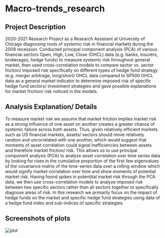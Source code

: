 # Macro-trends_research
## Project Description

2020-2021 Research Project as a Research Assistant at University of Chicago diagnosing roots of systemic risk in financial markets during the 2008 recession.
Conducted principal component analysis (PCA) of various financial sectors Open, High, Low, Close (OHCL) data (e.g. banks, insurers, brokerages, hedge funds)
to measure systemic risk throughout general market, then used cross-correlation models to compare sector vs. sector friction/ imposed risk specifically on
different types of hedge fund strategy (e.g. merger arbitrage, long/short) OHCL data compared to SP500 OHCL data as a general market indicator to determine
imposed risk of specific hedge fund sectors/ investment strategies and gave possible explanations for market friction/ risk noticed in the models.

## Analysis Explanation/ Details

To measure market risk we assume that market friction implies market risk as a strong influence of one asset on another creates a greater chance of systemic failure
across both assets. Thus, given relatively efficient markets such as US financial markets, assets/ sectors should move relatively random and uncorrelated with one
another, which would suggest that moments of asset correlation could signal inefficiencies between assets and therefore market friction/ risk. This allows us to use
principal component analysis (PCA) to analyze asset correlation over time series data by looking for rises in the cumulative proportion of the first few eigenvalues of
the covariance matrix of the time-series data over a rolling window which would signify market correlation over time and show moments of potential market risk. Having
found spikes in potentital market risk through the PCA data, we then use cross-correlation models to analyze imposed risk between two specific sectors rather than all
sectors together to specifically diagnose areas of risk. In this research we primarily focus on the impact of hedge funds on the market and specific hedge fund
strategies using data of a hedge fund index and sub-indices of specific strategies. 

## Screenshots of plots

![plot](./Macro-trends_research/Hedge_fund_index_autocorrelation_plot.png)
